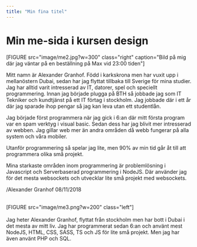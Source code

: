 ```yaml
---
title: "Min fina titel"
---
```


# Min me-sida i kursen design

<!-- Detta innehåll är skrivet i markdown och du hittar innehållet i filen `content/index.md`. -->

[FIGURE src="image/me2.jpg?w=300" class="right" caption="Bild på mig där jag väntar på en beställning på Max vid 23:00 tiden"]

<!-- Detta är min me-sida i kursen. Denna sidan innehåller en presentation av mig själv. Underhåll denna sidan under hela kursen och uppdatera den efter hand och behov.

Så, en presentation en bra början. Skriv några ord om dig själv. Jag börjar. -->

Mitt namn är Alexander Granhof. Född i karkskrona men har vuxit upp i mellanöstern Dubai, sedan har jag flyttat tillbaka till Sverige för mina studier. Jag har alltid varit intresserad av IT, datorer, spel och speciellt programmering. Innan jag började plugga på BTH så jobbade jag som IT Tekniker och kundtjänst på ett IT förtag i stockholm. Jag jobbade där i ett år där jag sparade ihop pengar så jag kan leva utan ett studentlån.

Jag började först programmera när jag gick i 6:an där mitt första program var en spam verktyg i visual basic. Sedan dess har jag blivit mer intresserad av webben. Jag gillar web mer än andra områden då webb fungerar på alla system och våra mobiler.

Utanför programmering så spelar jag lite, men 90% av min tid går åt till att programmera olika små projekt.

Mina starkaste områden inom programmering är problemlösning i Javascript och Serverbaserad programmering i NodeJS.
Där använder jag för det mesta websockets och utvecklar lite små projekt med websockets.

/Alexander Granhof 08/11/2018

<br>
<div markdown="1" class="byline">
[FIGURE src="image/me3.png?w=200" class="left"]
<br>
<br>
Jag heter Alexander Granhof, flyttat från stockholm men har bott i Dubai i det mesta av mitt liv. Jag har programmerat sedan 6:an och använt mest NodeJS, HTML, CSS, SASS, TS och JS för lite små projekt. Men jag har även använt PHP och SQL.
</div>
